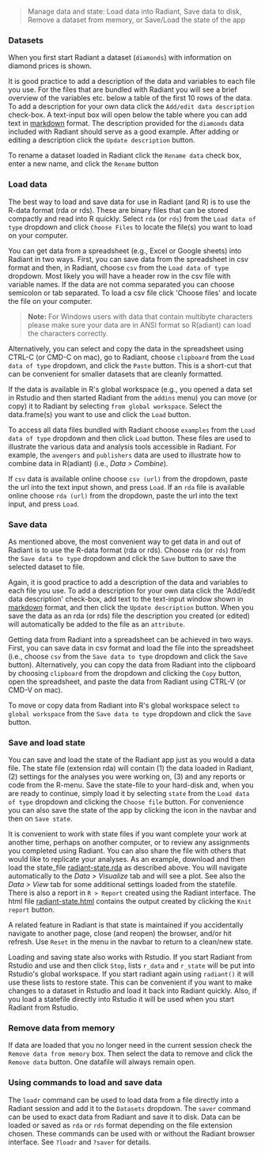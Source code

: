 > Manage data and state: Load data into Radiant, Save data to disk, Remove a dataset from memory, or Save/Load the state of the app

### Datasets

When you first start Radiant a dataset (`diamonds`) with information on diamond prices is shown.

It is good practice to add a description of the data and variables to each file you use. For the files that are bundled with Radiant you will see a brief overview of the variables etc. below a table of the first 10 rows of the data. To add a description for your own data click the `Add/edit data description` check-box. A text-input box will open below the table where you can add text in
<a href="http://rmarkdown.rstudio.com/authoring_pandoc_markdown.html" target="_blank">markdown</a> format. The description provided for the `diamonds` data included with Radiant should serve as a good example. After adding or editing a description click the `Update description` button.

To rename a dataset loaded in Radiant click the `Rename data` check box, enter a new name, and click the `Rename` button

### Load data

The best way to load and save data for use in Radiant (and R) is to use the R-data format (rda or rds). These are binary files that can be stored compactly and read into R quickly. Select `rda` (or `rds`) from the `Load data of type` dropdown and click `Choose Files` to locate the file(s) you want to load on your computer.

You can get data from a spreadsheet (e.g., Excel or Google sheets) into Radiant in two ways. First, you can save data from the spreadsheet in csv format and then, in Radiant, choose `csv` from the `Load data of type` dropdown. Most likely you will have a header row in the csv file with variable names. If the data are not comma separated you can choose semicolon or tab separated. To load a csv file click 'Choose files' and locate the file on your computer.

> **Note:** For Windows users with data that contain multibyte characters please make sure your data are in ANSI format so R(adiant) can load the characters correctly.

Alternatively, you can select and copy the data in the spreadsheet using CTRL-C (or CMD-C on mac), go to Radiant, choose `clipboard` from the `Load data of type` dropdown, and click the `Paste` button. This is a short-cut that can be convenient for smaller datasets that are cleanly formatted.

If the data is available in R's global workspace (e.g., you opened a data set in Rstudio and then started Radiant from the `addins` menu) you can move (or copy) it to Radiant by selecting `from global workspace`. Select the data.frame(s) you want to use and click the `Load` button.

To access all data files bundled with Radiant choose `examples` from the `Load data of type` dropdown and then click `Load` button. These files are used to illustrate the various data and analysis tools accessible in Radiant. For example, the `avengers` and `publishers` data are used to illustrate how to combine data in R(adiant) (i.e., _Data > Combine_).

If `csv` data is available online choose `csv (url)` from the dropdown, paste the url into the text input shown, and press `Load`. If an `rda` file is available online choose `rda (url)` from the dropdown, paste the url into the text input, and press `Load`.

### Save data

As mentioned above, the most convenient way to get data in and out of Radiant is to use the R-data format (rda or rds). Choose `rda` (or `rds`) from the `Save data to type` dropdown and click the `Save` button to save the selected dataset to file.

Again, it is good practice to add a description of the data and variables to each file you use. To add a description for your own data click the 'Add/edit data description' check-box, add text to the text-input window shown in
<a href="http://rmarkdown.rstudio.com/authoring_pandoc_markdown.html" target="_blank">markdown</a> format, and then click the `Update description` button. When you save the data as an rda (or rds) file the description you created (or edited) will automatically be added to the file as an `attribute`.

Getting data from Radiant into a spreadsheet can be achieved in two ways. First, you can save data in csv format and load the file into the spreadsheet (i.e., choose `csv` from the `Save data to type` dropdown and click the `Save` button). Alternatively, you can copy the data from Radiant into the clipboard by choosing `clipboard` from the dropdown and clicking the `Copy` button, open the spreadsheet, and paste the data from Radiant using CTRL-V (or CMD-V on mac).

To move or copy data from Radiant into R's global workspace select `to global workspace` from the `Save data to type` dropdown and click the `Save` button.

### Save and load state

You can save and load the state of the Radiant app just as you would a data file. The state file (extension rda) will contain (1) the data loaded in Radiant, (2) settings for the analyses you were working on, (3) and any reports or code from the R-menu. Save the state-file to your hard-disk and, when you are ready to continue, simply load it by selecting `state` from the `Load data of type` dropdown and clicking the `Choose file` button. For convenience you can also save the state of the app by clicking the <i title='Save' class='fa fa-save'></i> icon in the navbar and then on `Save state`.

It is convenient to work with state files if you want complete your work at another time, perhaps on another computer, or to review any assignments you completed using Radiant. You can also share the file with others that would like to replicate your analyses. As an example, download and then load the state\_file [radiant-state.rda](https://radiant-rstats.github.io/docs/examples/radiant-state.rda) as described above. You will navigate automatically to the _Data > Visualize_ tab and will see a plot. See also the _Data > View_ tab for some additional settings loaded from the statefile. There is also a report in `R > Report` created using the Radiant interface. The html file <a href="https://vnijs.github.io/radiant/examples/radiant-state.html" target="_blank">radiant-state.html</a> contains the output created by clicking the `Knit report` button.

A related feature in Radiant is that state is maintained if you accidentally navigate to another page, close (and reopen) the browser, and/or hit refresh. Use `Reset` in the <i title='Power off' class='fa fa-power-off'></i> menu in the navbar to return to a clean/new state.

Loading and saving state also works with Rstudio. If you start Radiant from Rstudio and use <i title='Power off' class='fa fa-power-off'></i> and then click `Stop`, lists `r_data` and `r_state` will be put into Rstudio's global workspace. If you start radiant again using `radiant()` it will use these lists to restore state. This can be convenient if you want to make changes to a dataset in Rstudio and load it back into Radiant quickly. Also, if you load a statefile directly into Rstudio it will be used when you start Radiant from Rstudio.

### Remove data from memory

If data are loaded that you no longer need in the current session check the `Remove data from memory` box. Then select the data to remove and click the `Remove data` button. One datafile will always remain open.

### Using commands to load and save data

The `loadr` command can be used to load data from a file directly into a Radiant session and add it to the `Datasets` dropdown. The `saver` command can be used to exact data from Radiant and save it to disk. Data can be loaded or saved as `rda` or `rds` format depending on the file extension chosen. These commands can be used with or without the Radiant browser interface. See `?loadr` and `?saver` for details.

